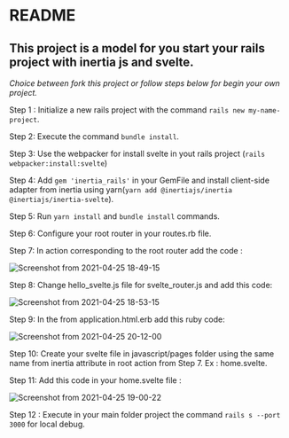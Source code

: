 # README

## This project is a model for you start your rails project with inertia js and svelte.

*Choice between fork this project or follow steps below for begin your own project.*

Step 1 : Initialize a new rails project with the command `rails new my-name-project`.

Step 2: Execute the command `bundle install`.

Step 3: Use the webpacker for install svelte in yout rails project (`rails webpacker:install:svelte`)

Step 4: Add `gem 'inertia_rails'` in your GemFile and install client-side adapter from inertia 
using yarn(`yarn add @inertiajs/inertia @inertiajs/inertia-svelte`).

Step 5: Run `yarn install` and `bundle install` commands.

Step 6: Configure your root router in your routes.rb file.

Step 7: In action corresponding to the root router add the code :


![Screenshot from 2021-04-25 18-49-15](https://user-images.githubusercontent.com/24325642/116010725-32a34c80-a5f7-11eb-8c2a-bb178668d8af.png)

Step 8: Change hello_svelte.js file for svelte_router.js and add this code:


![Screenshot from 2021-04-25 18-53-15](https://user-images.githubusercontent.com/24325642/116010767-857d0400-a5f7-11eb-898a-566098adcb03.png)

Step 9: In the <head></head> from application.html.erb add this ruby code:

![Screenshot from 2021-04-25 20-12-00](https://user-images.githubusercontent.com/24325642/116012695-8ff0cb00-a602-11eb-9dd9-e767edb5b039.png)


Step 10: Create your svelte file in javascript/pages folder using the same name from inertia attribute in root action from Step 7. Ex : home.svelte.

Step 11:  Add this code in your home.svelte file :

![Screenshot from 2021-04-25 19-00-22](https://user-images.githubusercontent.com/24325642/116010954-85313880-a5f8-11eb-97a4-9669db889eec.png)

Step 12 : Execute in your main folder project the command `rails s --port 3000` for local debug.
